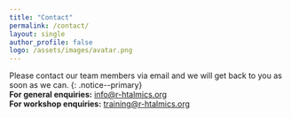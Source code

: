 ```yaml
---
title: "Contact"
permalink: /contact/
layout: single
author_profile: false
logo: /assets/images/avatar.png
---
```

Please contact our team members via email and we will get back to you as soon as we can.
{: .notice--primary}
<br>
**For general enquiries:** <info@r-htalmics.org>
<br>
**For workshop enquiries:** <training@r-htalmics.org>
